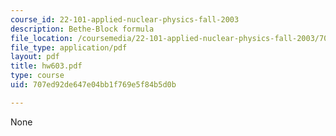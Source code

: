 ```yaml
---
course_id: 22-101-applied-nuclear-physics-fall-2003
description: Bethe-Block formula
file_location: /coursemedia/22-101-applied-nuclear-physics-fall-2003/707ed92de647e04bb1f769e5f84b5d0b_hw603.pdf
file_type: application/pdf
layout: pdf
title: hw603.pdf
type: course
uid: 707ed92de647e04bb1f769e5f84b5d0b

---
```

None